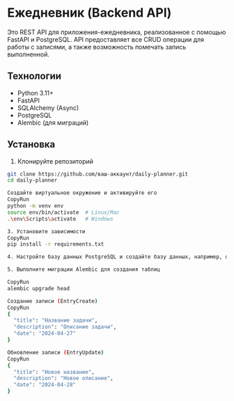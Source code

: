 # Ежедневник (Backend API)

Это REST API для приложения-ежедневника, реализованное с помощью FastAPI и PostgreSQL. API предоставляет все CRUD операции для работы с записями, а также возможность помечать запись выполненной.

## Технологии
- Python 3.11+
- FastAPI
- SQLAlchemy (Async)
- PostgreSQL
- Alembic (для миграций)

## Установка

1. Клонируйте репозиторий 
```bash
git clone https://github.com/ваш-аккаунт/daily-planner.git
cd daily-planner

Создайте виртуальное окружение и активируйте его
CopyRun
python -m venv env
source env/bin/activate  # Linux/Mac
.\env\Scripts\activate   # Windows

3. Установите зависимости
CopyRun
pip install -r requirements.txt

4. Настройте базу данных PostgreSQL и создайте базу данных, например, daily_planner. Обновите файл .env с вашими данными.

5. Выполните миграции Alembic для создания таблиц

CopyRun
alembic upgrade head

Создание записи (EntryCreate)
CopyRun
{
  "title": "Название задачи",
  "description": "Описание задачи",
  "date": "2024-04-27"
}

Обновление записи (EntryUpdate)
CopyRun
{
  "title": "Новое название",
  "description": "Новое описание",
  "date": "2024-04-28"
}
